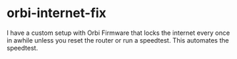 # orbi-internet-fix
I have a custom setup with Orbi Firmware that locks the internet every once in awhile unless you reset the router or run a speedtest.  This automates the speedtest.
